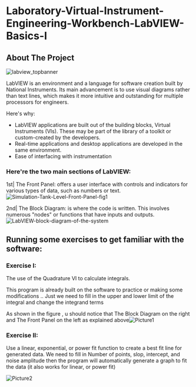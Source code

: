 # Laboratory-Virtual-Instrument-Engineering-Workbench-LabVIEW-Basics-I

<!-- ABOUT THE PROJECT -->
## About The Project
![labview_topbanner](https://user-images.githubusercontent.com/67114907/129030860-e8bec757-3aae-4269-ac26-8e1bc8e3636b.jpg)


LabVIEW is an environment and a language for software creation built by National Instruments. Its main advancement is to use visual diagrams rather than text lines, which makes it more intuitive and outstanding for multiple processors for engineers.

Here's why:

* LabVIEW applications are built out of the building blocks, Virtual Instruments (VIs). These may be part of the library of a toolkit or custom-created by the developers.
* Real-time applications and desktop applications are developed in the same environment.
* Ease of interfacing with instrumentation


### Here're the two main sections of LabVIEW:
1st| The Front Panel:
offers a user interface with controls and indicators for various types of data, such as numbers or text.
![Simulation-Tank-Level-Front-Panel-fig1](https://user-images.githubusercontent.com/67114907/129033724-d9f7502f-ae50-49c4-b914-05b450ace381.png)

2nd| The Block Diagram:
is where the code is written. This involves numerous "nodes" or functions that have inputs and outputs.
![LabVIEW-block-diagram-of-the-system](https://user-images.githubusercontent.com/67114907/129036308-a848b6a8-2d21-4ba4-903e-b0213426ca47.png)
## Running some exercises to get familiar with the software:

### Exercise I:
The use of  the Quadrature VI to calculate integrals.

This program is already built on the software to practice or making some modifications ..
Just we need to fill in the upper and lower limit of the integral and change the integrand terms 

As shown in the figure , u should notice that The Block Diagram on the right and The Front Panel on the left as explained above![Picture1](https://user-images.githubusercontent.com/67114907/129034568-f7ce9ae6-c3dc-4e1c-9869-498f15a66f13.png)




### Exercise II:

Use a linear, exponential, or power fit function to create a best fit line for generated data.
We need to fill in Number of points, slop, intercept, and noise amplitude then the program will automatically generate a graph to fit the data (it also works for linear, or power fit)

![Picture2](https://user-images.githubusercontent.com/67114907/129035624-a3a74bd9-7ee4-4e50-a2d1-fe838a4d2f9d.png)

